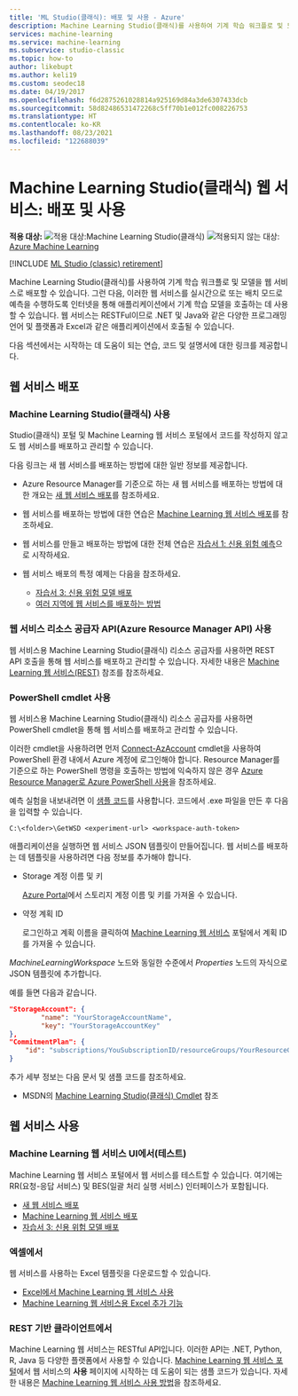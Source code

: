 ```yaml
---
title: 'ML Studio(클래식): 배포 및 사용 - Azure'
description: Machine Learning Studio(클래식)를 사용하여 기계 학습 워크플로 및 모델을 웹 서비스로 배포할 수 있습니다. 그런 다음, 이러한 웹 서비스를 실시간으로 또는 배치 모드로 예측을 수행하도록 인터넷을 통해 애플리케이션에서 기계 학습 모델을 호출하는 데 사용할 수 있습니다.
services: machine-learning
ms.service: machine-learning
ms.subservice: studio-classic
ms.topic: how-to
author: likebupt
ms.author: keli19
ms.custom: seodec18
ms.date: 04/19/2017
ms.openlocfilehash: f6d2875261028814a925169d84a3de6307433dcb
ms.sourcegitcommit: 58d82486531472268c5ff70b1e012fc008226753
ms.translationtype: HT
ms.contentlocale: ko-KR
ms.lasthandoff: 08/23/2021
ms.locfileid: "122688039"
---
```

# <a name="machine-learning-studio-classic-web-services-deployment-and-consumption"></a>Machine Learning Studio(클래식) 웹 서비스: 배포 및 사용

**적용 대상:**  ![적용 대상:](../../../includes/media/aml-applies-to-skus/yes.png)Machine Learning Studio(클래식)  ![적용되지 않는 대상:](../../../includes/media/aml-applies-to-skus/no.png)[Azure Machine Learning](../overview-what-is-machine-learning-studio.md#ml-studio-classic-vs-azure-machine-learning-studio)

[!INCLUDE [ML Studio (classic) retirement](../../../includes/machine-learning-studio-classic-deprecation.md)]

Machine Learning Studio(클래식)를 사용하여 기계 학습 워크플로 및 모델을 웹 서비스로 배포할 수 있습니다. 그런 다음, 이러한 웹 서비스를 실시간으로 또는 배치 모드로 예측을 수행하도록 인터넷을 통해 애플리케이션에서 기계 학습 모델을 호출하는 데 사용할 수 있습니다. 웹 서비스는 RESTFul이므로 .NET 및 Java와 같은 다양한 프로그래밍 언어 및 플랫폼과 Excel과 같은 애플리케이션에서 호출될 수 있습니다.

다음 섹션에서는 시작하는 데 도움이 되는 연습, 코드 및 설명서에 대한 링크를 제공합니다.

## <a name="deploy-a-web-service"></a>웹 서비스 배포

### <a name="with-machine-learning-studio-classic"></a>Machine Learning Studio(클래식) 사용

Studio(클래식) 포털 및 Machine Learning 웹 서비스 포털에서 코드를 작성하지 않고도 웹 서비스를 배포하고 관리할 수 있습니다.

다음 링크는 새 웹 서비스를 배포하는 방법에 대한 일반 정보를 제공합니다.

* Azure Resource Manager를 기준으로 하는 새 웹 서비스를 배포하는 방법에 대한 개요는 [새 웹 서비스 배포](deploy-a-machine-learning-web-service.md)를 참조하세요.
* 웹 서비스를 배포하는 방법에 대한 연습은 [Machine Learning 웹 서비스 배포](deploy-a-machine-learning-web-service.md)를 참조하세요.
* 웹 서비스를 만들고 배포하는 방법에 대한 전체 연습은 [자습서 1: 신용 위험 예측](tutorial-part1-credit-risk.md)으로 시작하세요.
* 웹 서비스 배포의 특정 예제는 다음을 참조하세요.

  * [자습서 3: 신용 위험 모델 배포](tutorial-part3-credit-risk-deploy.md)
  * [여러 지역에 웹 서비스를 배포하는 방법](deploy-a-machine-learning-web-service.md#multi-region)

### <a name="with-web-services-resource-provider-apis-azure-resource-manager-apis"></a>웹 서비스 리소스 공급자 API(Azure Resource Manager API) 사용

웹 서비스용 Machine Learning Studio(클래식) 리소스 공급자를 사용하면 REST API 호출을 통해 웹 서비스를 배포하고 관리할 수 있습니다. 자세한 내용은 [Machine Learning 웹 서비스(REST)](/rest/api/machinelearning/index) 참조를 참조하세요.

<!-- [Machine Learning Web Service (REST)](/rest/api/machinelearning/webservices) reference. -->

### <a name="with-powershell-cmdlets"></a>PowerShell cmdlet 사용

웹 서비스용 Machine Learning Studio(클래식) 리소스 공급자를 사용하면 PowerShell cmdlet을 통해 웹 서비스를 배포하고 관리할 수 있습니다.

이러한 cmdlet을 사용하려면 먼저 [Connect-AzAccount](/powershell/module/az.accounts/connect-azaccount) cmdlet을 사용하여 PowerShell 환경 내에서 Azure 계정에 로그인해야 합니다. Resource Manager를 기준으로 하는 PowerShell 명령을 호출하는 방법에 익숙하지 않은 경우 [Azure Resource Manager로 Azure PowerShell 사용](../../azure-resource-manager/management/manage-resources-powershell.md)을 참조하세요.

예측 실험을 내보내려면 이 [샘플 코드](https://github.com/ritwik20/AzureML-WebServices)를 사용합니다. 코드에서 .exe 파일을 만든 후 다음을 입력할 수 있습니다.

```azurepowershell
C:\<folder>\GetWSD <experiment-url> <workspace-auth-token>
```

애플리케이션을 실행하면 웹 서비스 JSON 템플릿이 만들어집니다. 웹 서비스를 배포하는 데 템플릿을 사용하려면 다음 정보를 추가해야 합니다.

* Storage 계정 이름 및 키

    [Azure Portal](https://portal.azure.com/)에서 스토리지 계정 이름 및 키를 가져올 수 있습니다.
* 약정 계획 ID

    로그인하고 계획 이름을 클릭하여 [Machine Learning 웹 서비스](https://services.azureml.net) 포털에서 계획 ID를 가져올 수 있습니다.

*MachineLearningWorkspace* 노드와 동일한 수준에서 *Properties* 노드의 자식으로 JSON 템플릿에 추가합니다.

예를 들면 다음과 같습니다.

```json
"StorageAccount": {
        "name": "YourStorageAccountName",
        "key": "YourStorageAccountKey"
},
"CommitmentPlan": {
    "id": "subscriptions/YouSubscriptionID/resourceGroups/YourResourceGroupID/providers/Microsoft.MachineLearning/commitmentPlans/YourPlanName"
}
```

추가 세부 정보는 다음 문서 및 샘플 코드를 참조하세요.

* MSDN의 [Machine Learning Studio(클래식) Cmdlet](/powershell/module/az.machinelearning) 참조

## <a name="consume-the-web-services"></a>웹 서비스 사용

### <a name="from-the-machine-learning-web-services-ui-testing"></a>Machine Learning 웹 서비스 UI에서(테스트)

Machine Learning 웹 서비스 포털에서 웹 서비스를 테스트할 수 있습니다. 여기에는 RR(요청-응답 서비스) 및 BES(일괄 처리 실행 서비스) 인터페이스가 포함됩니다.

* [새 웹 서비스 배포](deploy-a-machine-learning-web-service.md)
* [Machine Learning 웹 서비스 배포](deploy-a-machine-learning-web-service.md)
* [자습서 3: 신용 위험 모델 배포](tutorial-part3-credit-risk-deploy.md)

### <a name="from-excel"></a>엑셀에서

웹 서비스를 사용하는 Excel 템플릿을 다운로드할 수 있습니다.

* [Excel에서 Machine Learning 웹 서비스 사용](consuming-from-excel.md)
* [Machine Learning 웹 서비스용 Excel 추가 기능](excel-add-in-for-web-services.md)

### <a name="from-a-rest-based-client"></a>REST 기반 클라이언트에서

Machine Learning 웹 서비스는 RESTful API입니다. 이러한 API는 .NET, Python, R, Java 등 다양한 플랫폼에서 사용할 수 있습니다. [Machine Learning 웹 서비스 포털](https://services.azureml.net)에서 웹 서비스의 **사용** 페이지에 시작하는 데 도움이 되는 샘플 코드가 있습니다. 자세한 내용은 [Machine Learning 웹 서비스 사용 방법](consume-web-services.md)을 참조하세요.